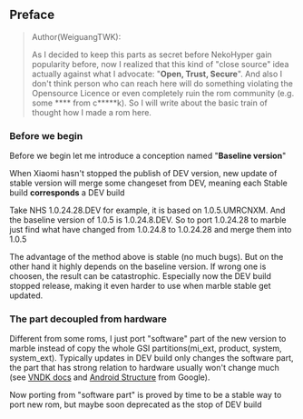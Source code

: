 ## Preface
> Author(WeiguangTWK):
> 
> As I decided to keep this parts as secret before NekoHyper gain popularity before, now I realized that this kind of "close source" idea actually against what I advocate: "**Open, Trust, Secure**". And also I don't think person who can reach here will do something violating the Opensource Licence or even completely ruin the rom community  (e.g. some **** from c*****k). So I will write about the basic train of thought how I made a rom here.

### Before we begin

Before we begin let me introduce a conception named "**Baseline version**"

When Xiaomi hasn't stopped the publish of DEV version, new update of stable version will merge some changeset from DEV, meaning each Stable build **corresponds** a DEV build

Take NHS 1.0.24.28.DEV for example, it is based on 1.0.5.UMRCNXM. And the baseline version of 1.0.5 is 1.0.24.8.DEV. So to port 1.0.24.28 to marble just find what have changed from 1.0.24.8 to 1.0.24.28 and merge them into 1.0.5

The advantage of the method above is stable (no much bugs). But on the other hand it highly depends on the baseline version. If wrong one is choosen, the result can be catastrophic. Especially now the DEV build stopped release, making it even harder to use when marble stable get updated.

### The part decoupled from hardware

Different from some roms, I just port "software" part of the new version to marble instead of copy the whole GSI partitions(mi_ext, product, system, system_ext). Typically updates in DEV build only changes the software part, the part that has strong relation to hardware usually won't change much (see [VNDK docs](https://source.android.com/docs/core/architecture/vndk/snapshot-design) and [Android Structure](https://source.android.com/docs/core/architecture) from Google).

Now porting from "software part" is proved by time to be a stable way to port new rom, but maybe soon deprecated as the stop of DEV build
